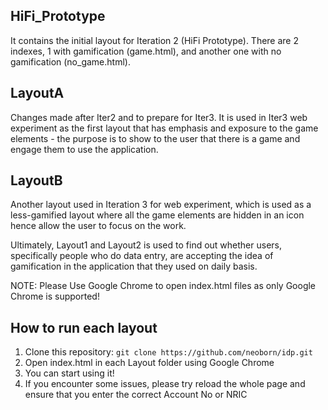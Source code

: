 ## HiFi_Prototype

It contains the initial layout for Iteration 2 (HiFi Prototype). There are 2 indexes, 1 with gamification (game.html), and another one with no gamification (no_game.html).

## LayoutA

Changes made after Iter2 and to prepare for Iter3. It is used in Iter3 web experiment as the first layout that has emphasis and exposure to the game elements - the purpose is to show to the user that there is a game and engage them to use the application.

## LayoutB

Another layout used in Iteration 3 for web experiment, which is used as a less-gamified layout where all the game elements are hidden in an icon hence allow the user to focus on the work.

Ultimately, Layout1 and Layout2 is used to find out whether users, specifically people who do data entry, are accepting the idea of gamification in the application that they used on daily basis.

NOTE: Please Use Google Chrome to open index.html files as only Google Chrome is supported!

## How to run each layout

1. Clone this repository: `git clone https://github.com/neoborn/idp.git`
2. Open index.html in each Layout folder using Google Chrome
3. You can start using it!
4. If you encounter some issues, please try reload the whole page and ensure that you enter the correct Account No or NRIC
